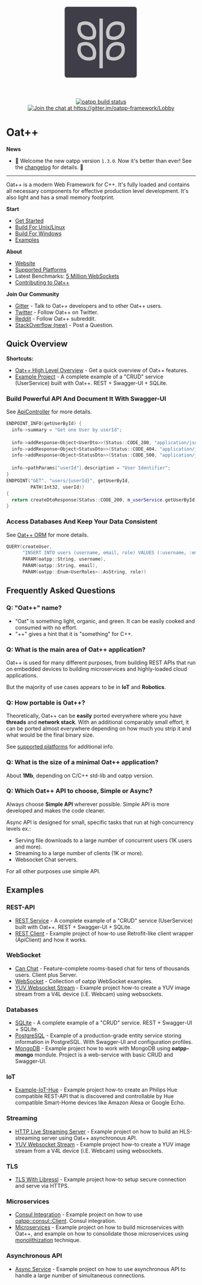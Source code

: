 <div align="center">
  <img alt="Oat++ Logo" src="https://raw.githubusercontent.com/lganzzzo/oatpp-website-res/master/logo_x400.png" width="200px"/>
</div>
<p>&nbsp;</p>

<p align="center">
  <a href="https://dev.azure.com/lganzzzo/lganzzzo/_build?definitionId=1">
    <img src="https://dev.azure.com/lganzzzo/lganzzzo/_apis/build/status/oatpp.oatpp" alt="oatpp build status" />
  </a>
  <a href="https://gitter.im/oatpp-framework/Lobby?utm_source=badge&utm_medium=badge&utm_campaign=pr-badge&utm_content=badge">
    <img src="https://badges.gitter.im/oatpp-framework/Lobby.svg" alt="Join the chat at https://gitter.im/oatpp-framework/Lobby" />
  </a>
</p>

# Oat++ 

**News**  

- :tada: Welcome the new oatpp version `1.3.0`. Now it's better than ever! See the [changelog](https://github.com/oatpp/oatpp/blob/master/changelog/1.3.0.md) for details. :tada:   

---

Oat++ is a modern Web Framework for C++. 
It's fully loaded and contains all necessary components for effective production level development. 
It's also light and has a small memory footprint.

**Start**

- [Get Started](https://oatpp.io/docs/start/)
- [Build For Unix/Linux](https://oatpp.io/docs/installation/unix-linux/)
- [Build For Windows](https://oatpp.io/docs/installation/windows/)
- [Examples](#examples)

**About**

- [Website](https://oatpp.io/)
- [Supported Platforms](https://oatpp.io/supported-platforms/)
- Latest Benchmarks: [5 Million WebSockets](https://oatpp.io/benchmark/websocket/5-million/)
- [Contributing to Oat++](CONTRIBUTING.md)

**Join Our Community**

- [Gitter](https://gitter.im/oatpp-framework/Lobby) - Talk to Oat++ developers and to other Oat++ users.
- [Twitter](https://twitter.com/oatpp_io) - Follow Oat++ on Twitter.
- [Reddit](https://www.reddit.com/r/oatpp/) - Follow Oat++ subreddit.
- [StackOverflow (new)](https://stackoverflow.com/questions/tagged/oat%2b%2b) - Post a Question.

## Quick Overview

**Shortcuts:**

- [Oat++ High Level Overview](https://oatpp.io/docs/start/high-level-overview/) - Get a quick overview of Oat++ features.
- [Example Project](https://github.com/oatpp/example-crud) - A complete example of a "CRUD" service (UserService) built with Oat++. REST + Swagger-UI + SQLite.

### Build Powerful API And Document It With Swagger-UI

See [ApiController](https://oatpp.io/docs/components/api-controller/) for more details.

```cpp
ENDPOINT_INFO(getUserById) {
  info->summary = "Get one User by userId";

  info->addResponse<Object<UserDto>>(Status::CODE_200, "application/json");
  info->addResponse<Object<StatusDto>>(Status::CODE_404, "application/json");
  info->addResponse<Object<StatusDto>>(Status::CODE_500, "application/json");

  info->pathParams["userId"].description = "User Identifier";
}
ENDPOINT("GET", "users/{userId}", getUserById,
         PATH(Int32, userId))
{
  return createDtoResponse(Status::CODE_200, m_userService.getUserById(userId));
}
``` 

### Access Databases And Keep Your Data Consistent

See [Oat++ ORM](https://oatpp.io/docs/components/orm/) for more details.

```cpp
QUERY(createUser,
      "INSERT INTO users (username, email, role) VALUES (:username, :email, :role);",
      PARAM(oatpp::String, username), 
      PARAM(oatpp::String, email), 
      PARAM(oatpp::Enum<UserRoles>::AsString, role))
```

## Frequently Asked Questions

### Q: "Oat++" name?

- "Oat" is something light, organic, and green. It can be easily cooked and consumed with no effort. 
- "++" gives a hint that it is "something" for C++.

### Q: What is the main area of Oat++ application?

Oat++ is used for many different purposes, from building REST APIs that run on embedded devices to 
building microservices and highly-loaded cloud applications.

But the majority of use cases appears to be in **IoT** and **Robotics**.

### Q: How portable is Oat++?

Theoretically, Oat++ can be **easily** ported everywhere where you have **threads** and **network stack**.
With an additional comparably small effort, it can be ported almost everywhere depending on how
much you strip it and what would be the final binary size.

See [supported platforms](https://oatpp.io/supported-platforms/) for additional info.

### Q: What is the size of a minimal Oat++ application?

About **1Mb**, depending on C/C++ std-lib and oatpp version.

### Q: Which Oat++ API to choose, Simple or Async?

Always choose **Simple API** wherever possible. Simple API is more developed and makes the code cleaner.

Async API is designed for small, specific tasks that run at high concurrency levels ex.:
- Serving file downloads to a large number of concurrent users (1K users and more).
- Streaming to a large number of clients (1K or more).
- Websocket Chat servers.

For all other purposes use simple API.

## Examples

### REST-API

- [REST Service](https://github.com/oatpp/example-crud) - A complete example of a "CRUD" service (UserService) built with Oat++. REST + Swagger-UI + SQLite.
- [REST Client](https://github.com/oatpp/example-api-client) - Example project of how-to use Retrofit-like client wrapper (ApiClient) and how it works.

### WebSocket

- [Can Chat](https://github.com/lganzzzo/canchat) - Feature-complete rooms-based chat for tens of thousands users. Client plus Server.
- [WebSocket](https://github.com/oatpp/example-websocket) - Collection of oatpp WebSocket examples.
- [YUV Websocket Stream](https://github.com/oatpp/example-yuv-websocket-stream) - Example project how-to create a YUV image stream from a V4L device (i.E. Webcam) using websockets.

### Databases

- [SQLite](https://github.com/oatpp/example-crud) - A complete example of a "CRUD" service. REST + Swagger-UI + SQLite.
- [PostgreSQL](https://github.com/oatpp/example-postgresql) - Example of a production-grade entity service storing information in PostgreSQL. With Swagger-UI and configuration profiles.
- [MongoDB](https://github.com/oatpp/example-mongodb) - Example project how to work with MongoDB using **oatpp-mongo** mondule. Project is a web-service with basic CRUD and Swagger-UI.
 
### IoT

- [Example-IoT-Hue](https://github.com/oatpp/example-iot-hue-ssdp) - Example project how-to create an Philips Hue compatible REST-API that is discovered and controllable by Hue compatible Smart-Home devices like Amazon Alexa or Google Echo.

### Streaming

- [HTTP Live Streaming Server](https://github.com/oatpp/example-hls-media-stream) - Example project on how to build an HLS-streaming server using Oat++ asynchronous API.
- [YUV Websocket Stream](https://github.com/oatpp/example-yuv-websocket-stream) - Example project how-to create a YUV image stream from a V4L device (i.E. Webcam) using websockets.

### TLS

- [TLS With Libressl](https://github.com/oatpp/example-libressl) - Example project how-to setup secure connection and serve via HTTPS.

### Microservices

- [Consul Integration](https://github.com/oatpp/example-consul) - Example project on how to use [oatpp::consul::Client](https://oatpp.io/api/latest/oatpp-consul/rest/Client/). Consul integration.
- [Microservices](https://github.com/oatpp/example-microservices) - Example project on how to build microservices with Oat++, 
and example on how to consolidate those microservices using [monolithization](https://oatpp.io/docs/monolithization/) technique.

### Asynchronous API

- [Async Service](https://github.com/oatpp/example-async-api) - Example project on how to use asynchronous API to handle a large number of simultaneous connections.
